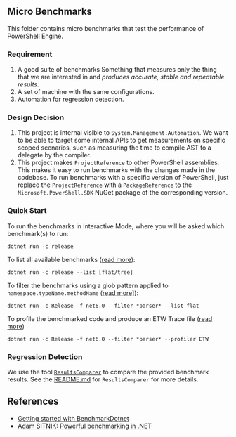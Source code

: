 ## Micro Benchmarks

This folder contains micro benchmarks that test the performance of PowerShell Engine.

### Requirement

1. A good suite of benchmarks
   Something that measures only the thing that we are interested in and _produces accurate, stable and repeatable results_.
2. A set of machine with the same configurations.
3. Automation for regression detection.

### Design Decision

1. This project is internal visible to `System.Management.Automation`.
   We want to be able to target some internal APIs to get measurements on specific scoped scenarios,
   such as measuring the time to compile AST to a delegate by the compiler.
2. This project makes `ProjectReference` to other PowerShell assemblies.
   This makes it easy to run benchmarks with the changes made in the codebase.
   To run benchmarks with a specific version of PowerShell,
   just replace the `ProjectReference` with a `PackageReference` to the `Microsoft.PowerShell.SDK` NuGet package of the corresponding version.

### Quick Start

To run the benchmarks in Interactive Mode, where you will be asked which benchmark(s) to run:
```
dotnet run -c release
```

To list all available benchmarks ([read more](https://github.com/dotnet/performance/blob/main/docs/benchmarkdotnet.md#Listing-the-Benchmarks)):
```
dotnet run -c release --list [flat/tree]
```

To filter the benchmarks using a glob pattern applied to `namespace.typeName.methodName` ([read more](https://github.com/dotnet/performance/blob/main/docs/benchmarkdotnet.md#Filtering-the-Benchmarks)]):
```
dotnet run -c Release -f net6.0 --filter *parser* --list flat
```

To profile the benchmarked code and produce an ETW Trace file ([read more](https://github.com/dotnet/performance/blob/main/docs/benchmarkdotnet.md#Profiling))
```
dotnet run -c Release -f net6.0 --filter *parser* --profiler ETW
```

### Regression Detection

We use the tool [`ResultsComparer`](../dotnet-tools/ResultsComparer) to compare the provided benchmark results.
See the [README.md](../dotnet-tools/ResultsComparer/README.md) for `ResultsComparer` for more details.

## References

- [Getting started with BenchmarkDotnet](https://benchmarkdotnet.org/articles/guides/getting-started.html)
- [Adam SITNIK: Powerful benchmarking in .NET](https://www.youtube.com/watch?v=pdcrSG4tOLI&t=351s)
